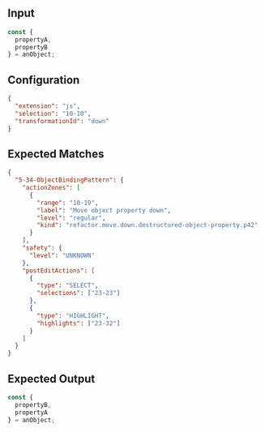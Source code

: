 
## Input
```javascript input
const {
  propertyA,
  propertyB
} = anObject;
```

## Configuration
```json configuration
{
  "extension": "js",
  "selection": "10-10",
  "transformationId": "down"
}
```

## Expected Matches
```json expected matches
{
  "5-34-ObjectBindingPattern": {
    "actionZones": [
      {
        "range": "10-19",
        "label": "Move object property down",
        "level": "regular",
        "kind": "refactor.move.down.destructured-object-property.p42"
      }
    ],
    "safety": {
      "level": "UNKNOWN"
    },
    "postEditActions": [
      {
        "type": "SELECT",
        "selections": ["23-23"]
      },
      {
        "type": "HIGHLIGHT",
        "highlights": ["23-32"]
      }
    ]
  }
}
```

## Expected Output
```javascript expected output
const {
  propertyB,
  propertyA
} = anObject;
```
